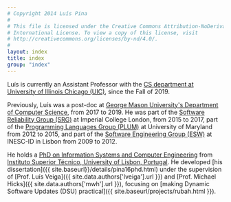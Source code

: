 ```yaml
---
# Copyright 2014 Luís Pina
#
# This file is licensed under the Creative Commons Attribution-NoDerivatives 4.0
# International License. To view a copy of this license, visit
# http://creativecommons.org/licenses/by-nd/4.0/.
#
layout: index
title: index
group: "index"
---
```


Luís is currently an Assistant Professor with the [CS department at University of Illinois Chicago (UIC)](https://cs.uic.edu/), since the Fall of 2019.

Previously, Luís was a post-doc at [George Mason University's Department of
Computer Science](https://cs.gmu.edu), from 2017 to 2019.  He was part of the
[Software Reliability Group (SRG)](https://srg.doc.ic.ac.uk/) at Imperial
College London, from 2015 to 2017, part of the [Programming Languages Group
(PLUM)](https://www.cs.umd.edu/projects/PL/) at University of Maryland from 2012
to 2015, and part of the [Software Engineering Group
(ESW)](http://www.inesc-id.pt/group.php?grp=II03) at INESC-ID in Lisbon from
2009 to 2012.

He holds a [PhD on Information Systems and Computer
Engineering](https://fenix.tecnico.ulisboa.pt/cursos/deic?locale=en_EN) from
[Instituto Superior Técnico, University of Lisbon,
Portugal](http://tecnico.ulisboa.pt/en).  He developed
[his dissertation]({{ site.baseurl}}/details/pina16phd.html)
under the supervision of [Prof. Luís Veiga]({{ site.data.authors['lveiga'].url }})
and [Prof. Michael Hicks]({{ site.data.authors['mwh'].url }}),
focusing on [making Dynamic Software Updates (DSU) practical]({{ site.baseurl/projects/rubah.html }}).
